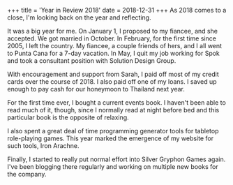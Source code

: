 +++
title = 'Year in Review 2018'
date = 2018-12-31
+++
As 2018 comes to a close, I'm looking back on the year and reflecting.

It was a big year for me. On January 1, I proposed to my fiancee, and she accepted. We got married in October. In February, for the first time since 2005, I left the country. My fiancee, a couple friends of hers, and I all went to Punta Cana for a 7-day vacation. In May, I quit my job working for Spok and took a consultant position with Solution Design Group.

With encouragement and support from Sarah, I paid off most of my credit cards over the course of 2018. I also paid off one of my loans. I saved up enough to pay cash for our honeymoon to Thailand next year.

For the first time ever, I bought a current events book. I haven't been able to read much of it, though, since I normally read at night before bed and this particular book is the opposite of relaxing.

I also spent a great deal of time programming generator tools for tabletop role-playing games. This year marked the emergence of my website for such tools, Iron Arachne.

Finally, I started to really put normal effort into Silver Gryphon Games again. I've been blogging there regularly and working on multiple new books for the company.

